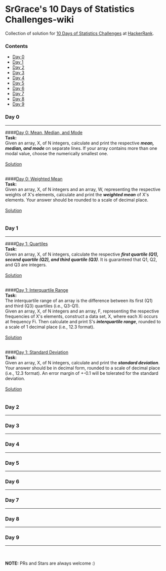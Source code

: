 
# SrGrace's 10 Days of Statistics Challenges-wiki
Collection of solution for [10 Days of Statistics Challenges](https://www.hackerrank.com/domains/tutorials/10-days-of-statistics) at [HackerRank](https://www.hackerrank.com/).

### Contents

* [Day 0](#day-0) 
* [Day 1](#day-1)
* [Day 2](#day-2)
* [Day 3](#day-3)
* [Day 4](#day-4)
* [Day 5](#day-5)
* [Day 6](#day-6)
* [Day 7](#day-7)
* [Day 8](#day-8)
* [Day 9](#day-9)

### Day 0
---

####[Day 0: Mean, Median, and Mode](https://www.hackerrank.com/challenges/s10-basic-statistics/problem)
<br>
**Task:** <br>
Given an array, X, of N integers, calculate and print the respective ***mean, median, and mode*** on separate lines. If your array contains more than one modal value, choose the numerically smallest one.
<br><br>
[Solution](https://github.com/SrGrace/10-Days-of-Statistics-Challenges/blob/master/Day-0/Day-0_MeanMedianAndMode.cpp)
<br>
<br>

####[Day 0: Weighted Mean](https://www.hackerrank.com/challenges/s10-weighted-mean/problem)
<br>
**Task:** <br>
Given an array, X, of N integers and an array, W, representing the respective weights of X's elements, calculate and print the ***weighted mean*** of X's elements. Your answer should be rounded to a scale of decimal place.
<br><br>
[Solution](https://github.com/SrGrace/10-Days-of-Statistics-Challenges/blob/master/Day-0/Day-0_WeightedMean.cpp)
<br>
<br>

### Day 1
---

####[Day 1: Quartiles](https://www.hackerrank.com/challenges/s10-quartiles/problem)
<br>
**Task:**<br>
Given an array, X, of N integers, calculate the respective ***first quartile (Q1), second quartile (Q2), and third quartile (Q3)***. It is guaranteed that Q1, Q2, and Q3 are integers.
<br><br>
[Solution](https://github.com/SrGrace/10-Days-of-Statistics-Challenges/blob/master/Day-1/Day-1_Quartiles.cpp)
<br>
<br>

####[Day 1: Interquartile Range](https://www.hackerrank.com/challenges/s10-interquartile-range/problem)
<br>
**Task:** <br>
The interquartile range of an array is the difference between its first (Q1) and third (Q3) quartiles (i.e., Q3-Q1). <br>
Given an array, X, of N integers and an array, F, representing the respective frequencies of X's elements, construct a data set, X, where each Xi occurs at frequency Fi. Then calculate and print S's ***interquartile range***, rounded to a scale of 1 decimal place (i.e., 12.3 format).
<br><br>
[Solution](https://github.com/SrGrace/10-Days-of-Statistics-Challenges/blob/master/Day-1/Day-1_InterquartileRange.cpp)
<br>
<br>

####[Day 1: Standard Deviation](https://www.hackerrank.com/challenges/s10-standard-deviation/problem)
<br>
**Task:** <br>
Given an array, X, of N integers, calculate and print the ***standard deviation***. Your answer should be in decimal form, rounded to a scale of decimal place (i.e., 12.3 format). An error margin of +-0.1 will be tolerated for the standard deviation.
<br><br>
[Solution](https://github.com/SrGrace/10-Days-of-Statistics-Challenges/blob/master/Day-1/Day-1_StandardDeviation.cpp)
<br>
<br>

### Day 2
---

### Day 3
---

### Day 4
---

### Day 5
---

### Day 6
---

### Day 7
---

### Day 8
---

### Day 9
---

<br><br>
**NOTE:** PRs and Stars are always welcome :)

